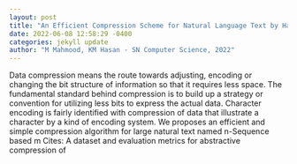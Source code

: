 ```yaml
--- 
layout: post 
title: "An Efficient Compression Scheme for Natural Language Text by Hashing" 
date: 2022-06-08 12:58:29 -0400 
categories: jekyll update 
author: "M Mahmood, KM Hasan - SN Computer Science, 2022" 
--- 
```

Data compression means the route towards adjusting, encoding or changing the bit structure of information so that it requires less space. The fundamental standard behind compression is to build up a strategy or convention for utilizing less bits to express the actual data. Character encoding is fairly identified with compression of data that illustrate a character by a kind of encoding system. We proposes an efficient and simple compression algorithm for large natural text named n-Sequence based m Cites: A dataset and evaluation metrics for abstractive compression of